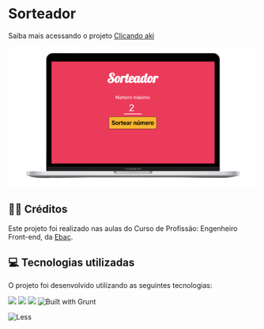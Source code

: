 # Sorteador


<p></p>

<p>Saiba mais acessando o projeto <a href="https://sorteador-snowy.vercel.app/">Clicando aki</a></p> 
<div align="center" >
<img src="https://raw.githubusercontent.com/Stanley-Felix-Bergamo/Sorteador/main/img/mac.png" alt="imagem">
</div>


<h2>👨‍🏫 Créditos</h2>
<p>Este projeto foi realizado nas aulas do Curso de Profissão: Engenheiro Front-end, da <a href="https://ebaconline.com.br/cursos">Ebac</a>.</p>

<h2>💻 Tecnologias utilizadas</h2>

O projeto foi desenvolvido utilizando as seguintes tecnologias:<br>

<div style="display: inline_block">

  <img height="35rem" src="https://img.shields.io/badge/HTML5-E34F26?style=for-the-badge&logo=html5&logoColor=white"/>
  <img height="35rem" src="https://img.shields.io/badge/CSS3-1572B6?style=for-the-badge&logo=css3&logoColor=white"/>
  <img height="35rem" src="https://img.shields.io/badge/JavaScript-F7DF1E?style=for-the-badge&logo=javascript&logoColor=black"/>
  <img height="35rem" src="https://cdn.gruntjs.com/builtwith.png" alt="Built with Grunt">
  
  ![Less](https://img.shields.io/badge/less-2B4C80?style=for-the-badge&logo=less&logoColor=white)
</div>

